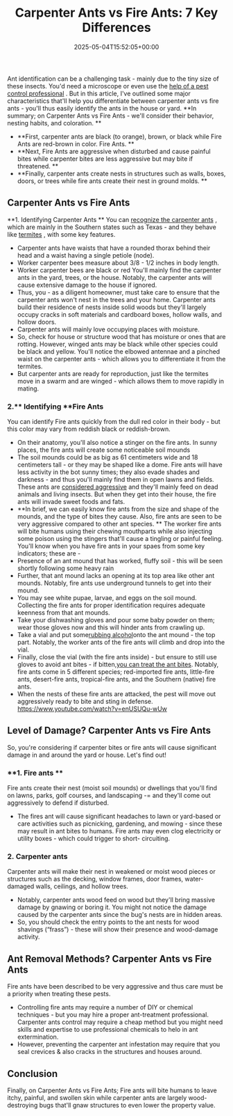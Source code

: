 ﻿---
layout: post
title: 'Carpenter Ants vs Fire Ants: 7 Key Differences'
date: '2025-05-04T15:52:05+00:00'
categories:
- Ants
- Guide
tags: []
slug: /carpenter-ants-vs-fire-ants/
lastmod: 2025-05-07T12:21:26+03:00
---

Ant identification can be a challenging task - mainly due to the tiny size of these insects. You'd need a microscope or even use the
[help of a pest control professional](https://pestpolicy.com/how-to-get-rid-of-carpenter-bees-without-killing-them/)
.
But in this article, I've outlined some major characteristics that'll help you differentiate between carpenter ants vs fire ants - you'll thus easily identify the ants in the house or yard.
**In summary; on Carpenter Ants vs Fire Ants - we'll consider their behavior, nesting habits, and coloration. **
- **First, carpenter ants are black (to orange), brown, or black while Fire Ants are red-brown in color. Fire Ants. **
- **Next, Fire Ants are aggressive when disturbed and cause painful bites while carpenter bites are less aggressive but may bite if threatened. **
- **Finally, carpenter ants create nests in structures such as walls, boxes, doors, or trees while fire ants create their nest in ground molds. **
## Carpenter Ants vs Fire Ants
**1. Identifying Carpenter Ants **
You can
[recognize the carpenter ants](https://extension.umn.edu/insects-infest-homes/carpenter-ants)
, which are mainly in the Southern states such as Texas - and they behave like
[termites](https://pestpolicy.com/how-to-get-rid-of-termites/)
, with some key features.
- Carpenter ants have waists that have a rounded thorax behind their head and a waist having a single petiole (node).
- Worker carpenter bees measure about 3/8 - 1/2 inches in body length.
- Worker carpenter bees are black or red
You'll mainly find the carpenter ants in the yard, trees, or the house. Notably, the carpenter ants will cause extensive damage to the house if ignored.
- Thus, you - as a diligent homeowner, must take care to ensure that the carpenter ants won't nest in the trees and your home.
Carpenter ants build their residence of nests inside solid woods but they'll largely occupy cracks in soft materials and cardboard boxes, hollow walls, and hollow doors.
- Carpenter ants will mainly love occupying places with moisture.
- So, check for house or structure wood that has moisture or ones that are rotting.
However, winged ants may be black while other species could be black and yellow.
You'll notice the elbowed antennae and a pinched waist on the carpenter ants - which allows you to differentiate it from the termites.
- But carpenter ants are ready for reproduction, just like the termites move in a swarm and are winged - which allows them to move rapidly in mating.
### 2.** Identifying **Fire Ants
You can identify Fire ants quickly from the dull red color in their body - but this color may vary from reddish black or reddish-brown.
- On their anatomy, you'll also notice a stinger on the fire ants.
In sunny places, the fire ants will create some noticeable soil mounds
- The soil mounds could be as big as 61 centimeters wide and 18 centimeters tall - or they may be shaped like a dome.
Fire ants will have less activity in the bot sunny times; they also evade shades and darkness - and thus you'll mainly find them in open lawns and fields.
These ants are
[considered aggressive](http://fireant.tamu.edu/materials/fact-sheets/)
and they'll mainly feed on dead animals and living insects. But when they get into their house, the fire ants will invade sweet foods and fats.
- **In brief, we can easily know fire ants from the size and shape of the mounds, and the type of bites they cause. Also, fire ants are seen to be very aggressive compared to other ant species. **
The worker fire ants will bite humans using their chewing mouthparts while also injecting some poison using the stingers that'll cause a tingling or painful feeling.
You'll know when you have fire ants in your spaes from some key indicators; these are -
- Presence of an ant mound that has worked, fluffy soil - this will be seen shortly following some heavy rain
- Further, that ant mound lacks an opening at its top area like other ant mounds. Notably, fire ants use underground tunnels to get into their mound.
- You may see white pupae, larvae, and eggs on the soil mound.
Collecting the fire ants for proper identification requires adequate keenness from that ant mounds.
- Take your dishwashing gloves and pour some baby powder on them; wear those gloves now and this will hinder ants from crawling up.
- Take a vial and put some[rubbing alcohol](https://pestpolicy.com/does-rubbing-alcohol-kill-bed-bugs/)onto the ant mound - the top part. Notably, the worker ants of the fire ants will climb and drop into the vial.
- Finally, close the vial (with the fire ants inside) - but ensure to still use gloves to avoid ant bites - if bitten,[you can treat the ant bites](https://pestpolicy.com/how-to-treat-ant-bites/).
Notably, fire ants come in 5 different species; red-imported fire ants, little-fire ants, desert-fire ants, tropical-fire ants, and the Southern (native) fire ants.
- When the nests of these fire ants are attacked, the pest will move out aggressively ready to bite and sting in defense.
https://www.youtube.com/watch?v=enUSUQu-wUw
## Level of Damage? Carpenter Ants vs Fire Ants
So, you're considering if carpenter bites or fire ants will cause significant damage in and around the yard or house. Let's find out!
### **1. Fire ants **
Fire ants create their nest (moist soil mounds) or dwellings that you'll find on lawns, parks, golf courses, and landscaping -= and they'll come out aggressively to defend if disturbed.
- The fires ant will cause significant headaches to lawn or yard-based or care activities such as picnicking, gardening, and mowing - since these may result in ant bites to humans.
Fire ants may even clog electricity or utility boxes - which could trigger to short- circuiting.
### 2. Carpenter ants
Carpenter ants will make their nest in weakened or moist wood pieces or structures such as the decking, window frames, door frames, water-damaged walls, ceilings, and hollow trees.
- Notably, carpenter ants wood feed on wood but they'll bring massive damage by gnawing or boring it.
You might not notice the damage caused by the carpenter ants since the bug's nests are in hidden areas.
- So, you should check the entry points to the ant nests for wood shavings (“frass”) - these will show their presence and wood-damage activity.
## Ant Removal Methods? Carpenter Ants vs Fire Ants
Fire ants have been described to be very aggressive and thus care must be a priority when treating these pests.
- Controlling fire ants may require a number of DIY or chemical techniques - but you may hire a proper ant-treatment professional.
Carpenter ants control may require a cheap method but you might need skills and expertise to use professional chemicals to helo in ant extermination.
- However, preventing the carpenter ant infestation may require that you seal crevices & also cracks in the structures and houses around.
## Conclusion
Finally, on Carpenter Ants vs Fire Ants; Fire ants will bite humans to leave itchy, painful, and swollen skin while carpenter ants are largely wood-destroying bugs that'll gnaw structures to even lower the property value.